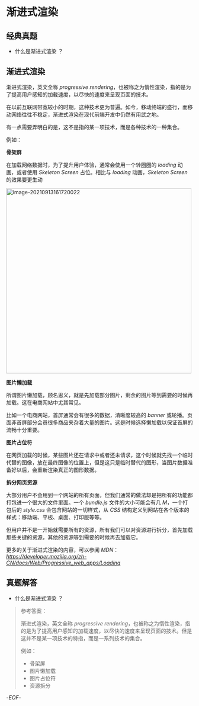 # 渐进式渲染



## 经典真题



- 什么是渐进式渲染 ？



## 渐进式渲染



渐进式渲染，英文全称 *progressive rendering*，也被称之为惰性渲染，指的是为了提高用户感知的加载速度，以尽快的速度来呈现页面的技术。



在以前互联网带宽较小的时期，这种技术更为普遍。如今，移动终端的盛行，而移动网络往往不稳定，渐进式渲染在现代前端开发中仍然有用武之地。



有一点需要弄明白的是，这不是指的某一项技术，而是各种技术的一种集合。



例如：



**骨架屏**



在加载网络数据时，为了提升用户体验，通常会使用一个转圈圈的 *loading* 动画，或者使用 *Skeleton Screen* 占位。相比与 *loading* 动画，*Skeleton Screen* 的效果要更生动



<img src="https://xiejie-typora.oss-cn-chengdu.aliyuncs.com/2021-09-13-081721.png" alt="image-20210913161720022" width="500" />



**图片懒加载**



所谓图片懒加载，顾名思义，就是先加载部分图片，剩余的图片等到需要的时候再加载。这在电商网站中尤其常见。

比如一个电商网站，首屏通常会有很多的数据，清晰度较高的 *banner* 或轮播。页面非首屏部分会员很多商品夹杂着大量的图片。这是时候选择懒加载以保证首屏的流畅十分重要。



**图片占位符**



在网页加载的时候，某些图片还在请求中或者还未请求，这个时候就先找一个临时代替的图像，放在最终图像的位置上，但是这只是临时替代的图形，当图片数据准备好以后，会重新渲染真正的图形数据。



**拆分网页资源**



大部分用户不会用到一个网站的所有页面，但我们通常的做法却是把所有的功能都打包进一个很大的文件里面。一个 *bundle.js* 文件的大小可能会有几  *M*，一个打包后的  *style.css*  会包含网站的一切样式，从  *CSS*  结构定义到网站在各个版本的样式：移动端、平板、桌面、打印版等等。



但用户并不是一开始就需要所有的资源，所有我们可以对资源进行拆分，首先加载那些关键的资源，其他的资源等到需要的时候再去加载它。



更多的关于渐进式渲染的内容，可以参阅 *MDN*：*https://developer.mozilla.org/zh-CN/docs/Web/Progressive_web_apps/Loading*



## 真题解答



- 什么是渐进式渲染 ？

> 参考答案：
>
> 渐进式渲染，英文全称 *progressive rendering*，也被称之为惰性渲染，指的是为了提高用户感知的加载速度，以尽快的速度来呈现页面的技术。但是这并不是某一项技术的特指，而是一系列技术的集合。
>
> 例如：
>
> - 骨架屏
> - 图片懒加载
> - 图片占位符
> - 资源拆分



-*EOF*-

